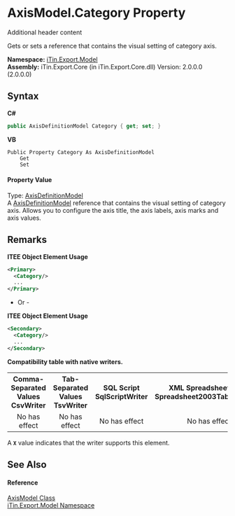 # AxisModel.Category Property 
Additional header content 

Gets or sets a reference that contains the visual setting of category axis.

**Namespace:**&nbsp;<a href="N_iTin_Export_Model">iTin.Export.Model</a><br />**Assembly:**&nbsp;iTin.Export.Core (in iTin.Export.Core.dll) Version: 2.0.0.0 (2.0.0.0)

## Syntax

**C#**<br />
``` C#
public AxisDefinitionModel Category { get; set; }
```

**VB**<br />
``` VB
Public Property Category As AxisDefinitionModel
	Get
	Set
```


#### Property Value
Type: <a href="T_iTin_Export_Model_AxisDefinitionModel">AxisDefinitionModel</a><br />A <a href="T_iTin_Export_Model_AxisDefinitionModel">AxisDefinitionModel</a> reference that contains the visual setting of category axis. Allows you to configure the axis title, the axis labels, axis marks and axis values.

## Remarks

**ITEE Object Element Usage**<br />
``` XML
<Primary>
  <Category/>
  ...
</Primary>
```

- Or -


**ITEE Object Element Usage**<br />
``` XML
<Secondary>
  <Category/>
  ...
</Secondary>
```

<strong>Compatibility table with native writers.</strong><table><tr><th>Comma-Separated Values<br />CsvWriter</th><th>Tab-Separated Values<br />TsvWriter</th><th>SQL Script<br />SqlScriptWriter</th><th>XML Spreadsheet 2003<br />Spreadsheet2003TabularWriter</th></tr><tr><td align="center">No has effect</td><td align="center">No has effect</td><td align="center">No has effect</td><td align="center">No has effect</td></tr></table> A <strong>`X`</strong> value indicates that the writer supports this element.


## See Also


#### Reference
<a href="T_iTin_Export_Model_AxisModel">AxisModel Class</a><br /><a href="N_iTin_Export_Model">iTin.Export.Model Namespace</a><br />